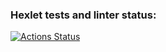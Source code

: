 ### Hexlet tests and linter status:
[![Actions Status](https://github.com/phaurylau/java-project-lvl1/workflows/hexlet-check/badge.svg)](https://github.com/phaurylau/java-project-lvl1/actions)